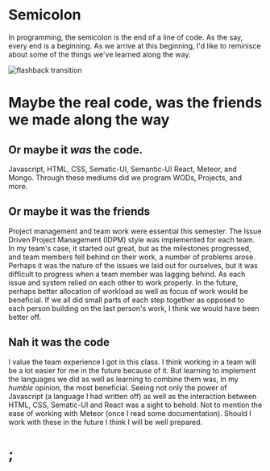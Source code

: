 # Semicolon
In programming, the semicolon is the end of a line of code. As the say, every end is a beginning. As we arrive at this beginning, I'd like to reminisce about some of the things we've learned along the way. 

![flashback transition](https://i.ytimg.com/vi/QaS-NcW1rWE/maxresdefault.jpg)
# Maybe the real code, was the friends we made along the way

## Or maybe it ***was*** the code. 
Javascript, HTML, CSS, Sematic-UI, Semantic-UI React, Meteor, and Mongo. Through these mediums did we program WODs, Projects, and more. 
## Or maybe it was the friends
Project management and team work were essential this semester. The Issue Driven Project Management (IDPM) style was implemented for each team. In my team's case, it started out great, but as the milestones progressed, and team members fell behind on their work, a number of problems arose. 
Perhaps it was the nature of the issues we laid out for ourselves, but it was difficult to progress when a team member was lagging behind. As each issue and system relied on each other to work properly. 
In the future, perhaps better allocation of workload as well as focus of work would be beneficial. If we all did small parts of each step together as opposed to each person building on the last person's work, I think we would have been better off. 
## Nah it was the code
I value the team experience I got in this class. I think working in a team will be a lot easier for me in the future because of it. But learning to implement the languages we did as well as learning to combine them was, in my *humble* opinion, the most beneficial. 
Seeing not only the power of Javascript (a language I had written off) as well as the interaction between HTML, CSS, Sematic-UI and React was  a sight to behold. Not to mention the ease of working with Meteor (once I read some documentation). 
Should I work with these in the future I think I will be well prepared. 
# ;

